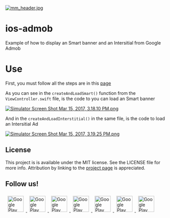[![mm_header.jpg](https://s16.postimg.org/674mqlohx/mm_header.jpg)](https://postimg.org/image/dzvaikugx/)

# ios-admob
Example of how to display an Smart banner and an Intersitial from Google Admob

# Use

First, you must follow all the steps are in this [page](https://firebase.google.com/docs/admob/ios/quick-start)

As you can see in the `createAndLoadSmart()` function from the `ViewController.swift` file, is the code to you can load an Smart banner

[![Simulator Screen Shot Mar 15, 2017, 3.18.10 PM.png](https://s10.postimg.org/cn4tkrk0p/Simulator_Screen_Shot_Mar_15_2017_3_18_10_PM.png)](https://postimg.org/image/qgt69tclx/)

And in the `createAndLoadInterstitial()` in the same file, is the code to load an Intersitial Ad

[![Simulator Screen Shot Mar 15, 2017, 3.19.25 PM.png](https://s24.postimg.org/b5oslmfqd/Simulator_Screen_Shot_Mar_15_2017_3_19_25_PM.png)](https://postimg.org/image/ws3t2neap/)

## License

This project is is available under the MIT license. See the LICENSE file for more info. Attribution by linking to the [project page](https://github.com/RomeRock/ios-admob) is appreciated.

## Follow us!

<div>
<a href="http://romerock.com"> <img style="max-width: 100%; margin:7" src="https://avatars3.githubusercontent.com/u/23345883?v=3&s=200=true" alt="Google Play" height="50px" /> </a><a href="https://www.facebook.com/romerockapps/?ref=page_internal"> <img style="max-width: 100%; margin:7" src="https://s18.postimg.org/6sjokzpd5/facebook_icon.png=true" alt="Google Play" height="50px" /> </a><a href="https://twitter.com/romerock_apps"> <img style="max-width: 100%; margin:7" src="https://s18.postimg.org/w2eg82w4p/twitter_icon.png=true" alt="Google Play" height="50px" /> </a><a href="https://play.google.com/store/apps/dev?id=5841338539930209563"> <img style="max-width: 100%; margin:7" src="https://s18.postimg.org/n29unw015/android_icon.png=true" alt="Google Play" height="50px" /> </a><a href="https://itunes.apple.com/us/developer/rome-rock-llc/id1190244007"> <img style="max-width: 100%; margin:7" src="https://s18.postimg.org/leap98m5l/ios_icon.png=true" alt="Google Play" height="50px" /> </a><a href="https://github.com/RomeRock"> <img style="max-width: 100%; margin:7" src="https://s18.postimg.org/wpdcxlt0p/github_icon.png=true" alt="Google Play" height="50px" /> </a><a href="https://www.youtube.com/channel/UCcSLNuTYC7qJhOKQ4CpseRA"> <img style="max-width: 100%; margin:7" src="https://s18.postimg.org/w4ybuwzs9/youtube_icon.png=true" alt="Google Play" height="50px" /> </a>
</div>